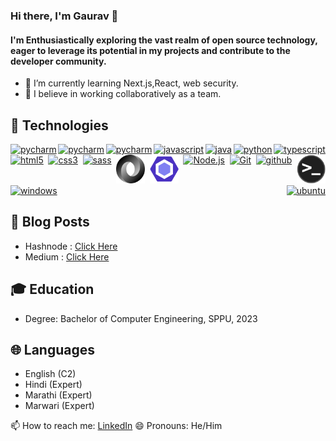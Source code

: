 ### Hi there, I'm Gaurav 👋

#### I'm Enthusiastically exploring the vast realm of open source technology, eager to leverage its potential in my projects and contribute to the developer community.

- 🌱 I’m currently learning Next.js,React, web security.
- 👯 I believe in working collaboratively as a team.

## 🚀 Technologies
  
  <div style="display: flex; flex-wrap: wrap; justify-content: space-between;">
  <a href="https://code.visualstudio.com/">
    <img alt="pycharm" width="46px" src="https://img.icons8.com/fluent/240/000000/visual-studio-code-2019.png"/>
    </a>
  <a href="https://www.jetbrains.com/idea/">
    <img alt="pycharm" width="46px" src="https://img.icons8.com/color/240/000000/intellij-idea.png"/>
    </a>
    
  <a href="https://www.jetbrains.com/pycharm/">
    <img alt="pycharm" width="46px" src="https://img.icons8.com/color/240/000000/pycharm.png" />
  </a>
  <a href="https://developer.mozilla.org/en-US/docs/Web/JavaScript">
    <img alt="javascript" width="46px" src="https://img.icons8.com/color/240/000000/javascript.png" />
  </a>
 
  <a href="https://docs.oracle.com/en/java/">
    <img alt="java" width="46px" src="https://img.icons8.com/color/240/000000/java-coffee-cup-logo.png" />
  </a>
  <a href="https://www.python.org/">
    <img alt="python" width="46px" src="https://img.icons8.com/color/240/000000/python.png" />
  </a>
  <a href="https://www.typescriptlang.org/">
    <img alt="typescript" width="46px" src="https://img.icons8.com/color/240/000000/typescript.png" />
  </a>
  <a href="https://developer.mozilla.org/en-US/docs/Web/HTML">
    <img alt="html5" width="46px" src="https://img.icons8.com/color/240/000000/html-5.png" />
  </a>
  <a href="https://developer.mozilla.org/en-US/docs/Web/CSS">
    <img alt="css3" width="46px" src="https://img.icons8.com/color/240/000000/css3.png" />
  </a>
  <a href="https://sass-lang.com/">
    <img alt="sass" width="46px" src="https://img.icons8.com/color/240/000000/sass.png" />
  </a>
  <a href="https://www.json.org/json-en.html">
    <img alt="json" width="46px" src="https://raw.githubusercontent.com/github/explore/80688e429a7d4ef2fca1e82350fe8e3517d3494d/topics/json/json.png" />
  </a>
  <a href="https://eslint.org/">
    <img alt="eslint" width="46px" src="https://raw.githubusercontent.com/github/explore/80688e429a7d4ef2fca1e82350fe8e3517d3494d/topics/eslint/eslint.png" />
  </a>
  <a href="https://nodejs.org/en/">
    <img alt="Node.js" width="46px" src="https://img.icons8.com/color/240/000000/nodejs.png" />
  </a>
  
<a href="https://git-scm.com/">
<img alt="Git" width="46px" src="https://img.icons8.com/color/240/000000/git.png" />
</a>
<a href="https://github.com/">
<img alt="github" width="46px" src="https://img.icons8.com/ios-glyphs/240/000000/github.png" />
</a>
  
<a href="https://docs.microsoft.com/en-us/windows/terminal/">
<img alt="terminal" width="46px" src="https://raw.githubusercontent.com/github/explore/80688e429a7d4ef2fca1e82350fe8e3517d3494d/topics/terminal/terminal.png" />
</a>
  
<a href="https://www.microsoft.com/en-us/windows">
<img alt="windows" width="46px" src="https://img.icons8.com/color/240/000000/windows-10.png" />
</a>
  
<a href="https://ubuntu.com/">
<img alt="ubuntu" width="46px" src="https://img.icons8.com/color/96/000000/ubuntu--v1.png" />
</a>
  
<!-- <a href="https://www.centos.org/">
<img alt="centos" width="240px" src="https://www.centos.org/assets/img/logo.png" />
</a> -->


</div>



<!-- ## 📚 Projects

- Project 1: Description of the project. [Link to repository](https://github.com/username/project1)
- Project 2: Description of the project. [Live Demo](https://project2demo.com)

## 🏆 Achievements

- Award 1: Description of the award or achievement.
- Award 2: Description of the award or achievement.

## 🌍 Open Source Contributions

- Project 1: Description of your contribution. [Link to contribution](https://github.com/username/project1/pull/123)
- Project 2: Description of your contribution. [Link to contribution](https://github.com/username/project2/pull/456) -->

<!-- ## 💼 Work Experience

- Company 1: Role, Duration
  - Description of projects or responsibilities.
- Company 2: Role, Duration
  - Description of projects or responsibilities. -->

## 📝 Blog Posts
- Hashnode : [Click Here](https://hashnode.com/@gauravms) 
- Medium : [Click Here]()

## 🎓 Education

- Degree: Bachelor of Computer Engineering, SPPU, 2023

## 🌐 Languages

- English (C2)
- Hindi   (Expert)
- Marathi (Expert)
- Marwari (Expert)

<!-- ## 🎨 Hobbies and Interests

- Hobby 1: Description of the hobby or interest
- Hobby 2: Description of the hobby or interest -->

📫 How to reach me: [LinkedIn](https://www.linkedin.com/in/gaurav-surana-27986a195/)
😄 Pronouns:  He/Him








